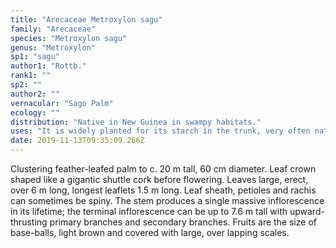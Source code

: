 ```yaml
---
title: "Arecaceae Metroxylon sagu"
family: "Arecaceae"
species: "Metroxylon sagu"
genus: "Metroxylon"
sp1: "sagu"
author1: "Rottb."
rank1: ""
sp2: ""
author2: ""
vernacular: "Sago Palm"
ecology: ""
distribution: "Native in New Guinea in swampy habitats."
uses: "It is widely planted for its starch in the trunk, very often naturalised in most of Asian tropics, often in swampy grounds."
date: 2019-11-13T09:35:09.266Z
---
```

Clustering feather-leafed palm to c. 20 m tall, 60 cm diameter. Leaf crown shaped like a gigantic shuttle cork before flowering. Leaves large, erect, over 6 m long, longest leaflets 1.5 m long. Leaf sheath, petioles and rachis can sometimes be spiny. The stem produces a single massive inflorescence in its lifetime; the terminal inflorescence can be up to 7.6 m tall with upward-thrusting primary branches and secondary branches. Fruits are the size of base-balls, light brown and covered with large, over lapping scales.
